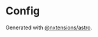 # Config

Generated with [@nxtensions/astro](https://github.com/nxtensions/nxtensions/tree/main/packages/astro).
